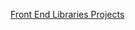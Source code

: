 [Front End Libraries Projects](https://learn.freecodecamp.org/front-end-libraries/front-end-libraries-projects)
